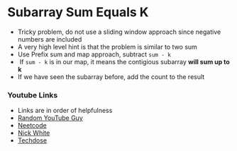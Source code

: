# Subarray Sum Equals K
* Tricky problem, do not use a sliding window approach since negative numbers are
included
* A very high level hint is that the problem is similar to two sum
* Use Prefix sum and map approach, subtract `sum - k`
*  If `sum - k` is in our map, it means the contigious subarray **will sum up to k**
* If we have seen the subarray before, add the count to the result
​
### Youtube Links
* Links are in order of helpfulness
* [Random YouTube Guy](https://www.youtube.com/watch?v=9fjGM0d1YQQ)
* [Neetcode](https://www.youtube.com/watch?v=fFVZt-6sgyo)
* [Nick White](https://www.youtube.com/watch?v=AmlVSNBHzJg)
* [Techdose](https://www.youtube.com/watch?v=HbbYPQc-Oo4)